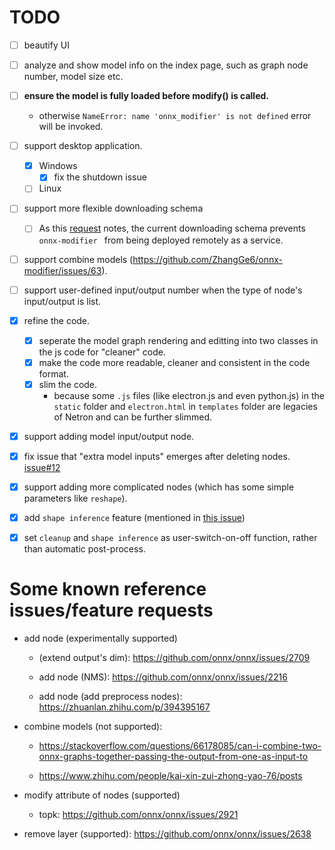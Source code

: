 # TODO
- [ ] beautify UI
- [ ] analyze and show model info on the index page, such as graph node number, model size etc.
- [ ] **ensure the model is fully loaded before modify() is called.**
    - otherwise `NameError: name 'onnx_modifier' is not defined` error will be invoked.
- [ ] support desktop application.
    - [x] Windows
        - [x] fix the shutdown issue
    - [ ] Linux
- [ ] support more flexible downloading schema
    - [ ] As this [request](https://github.com/ZhangGe6/onnx-modifier/pull/5) notes, the current downloading schema prevents `onnx-modifier ` from being deployed remotely as a service.
- [ ] support combine models (https://github.com/ZhangGe6/onnx-modifier/issues/63).
- [ ] support user-defined input/output number when the type of node's input/output is list.
- [x] refine the code.
    - [x] seperate the model graph rendering and editting into two classes in the js code for "cleaner" code.
    - [x] make the code more readable, cleaner and consistent in the code format.
    - [x] slim the code.
        - because some `.js` files (like electron.js and even python.js) in the `static` folder and `electron.html` in `templates` folder are legacies of Netron and can be further slimmed.
- [x] support adding model input/output node.
- [x] fix issue that "extra model inputs" emerges after deleting nodes. [issue#12](https://github.com/ZhangGe6/onnx-modifier/issues/12)
- [x] support adding more complicated nodes (which has some simple parameters like `reshape`).
- [x] add `shape inference` feature (mentioned in [this issue](https://github.com/ZhangGe6/onnx-modifier/issues/22))
- [x] set `cleanup` and `shape inference` as user-switch-on-off function, rather than automatic post-process.


# Some known reference issues/feature requests

- add node (experimentally supported)

    - (extend output's dim): https://github.com/onnx/onnx/issues/2709

    - add node (NMS): https://github.com/onnx/onnx/issues/2216

    - add node (add preprocess nodes): https://zhuanlan.zhihu.com/p/394395167

- combine models (not supported):

  - https://stackoverflow.com/questions/66178085/can-i-combine-two-onnx-graphs-together-passing-the-output-from-one-as-input-to

  - https://www.zhihu.com/people/kai-xin-zui-zhong-yao-76/posts

- modify attribute of nodes (supported)

    - topk: https://github.com/onnx/onnx/issues/2921
- remove layer (supported): https://github.com/onnx/onnx/issues/2638



